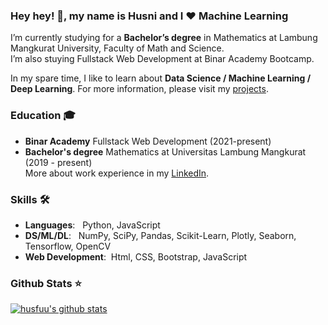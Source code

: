  ### Hey hey! 👋,  my name is Husni and I ❤️ Machine Learning
I’m currently studying for a **Bachelor’s degree** in Mathematics at Lambung Mangkurat University, Faculty of Math and Science.<br>
I’m also stuying Fullstack Web Development at Binar Academy Bootcamp.

In my spare time, I like to learn about **Data Science / Machine Learning / Deep Learning**. For more information, please visit my [projects](https://github.com/husfuu/Machine-Learning-Playground-Projects).

### Education 🎓
- **Binar Academy** Fullstack Web Development (2021-present)
- **Bachelor's degree** Mathematics at Universitas Lambung Mangkurat (2019 - present)<br>
More about work experience in my [LinkedIn](https://www.linkedin.com/in/muhammad-husni-nur-fadillah/).<br>

### Skills 🛠️
- **Languages**: &nbsp; Python, JavaScript
- **DS/ML/DL**: &nbsp;  NumPy, SciPy, Pandas, Scikit-Learn, Plotly, Seaborn, Tensorflow, OpenCV
- **Web Development**:&nbsp; Html, CSS, Bootstrap, JavaScript


### Github Stats ⭐
[![husfuu's github stats](https://github-readme-stats.vercel.app/api?username=husfuu&show_icons=true&theme=tokyonight)](https://github.com/anuraghazra/github-readme-stats)
